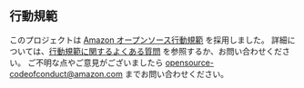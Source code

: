 ## 行動規範

このプロジェクトは [Amazon オープンソース行動規範](https://aws.github.io/code-of-conduct) を採用しました。
詳細については、[行動規範に関するよくある質問](https://aws.github.io/code-of-conduct-faq) を参照するか、お問い合わせください。
ご不明な点やご意見がございましたら opensource-codeofconduct@amazon.com までお問い合わせください。

